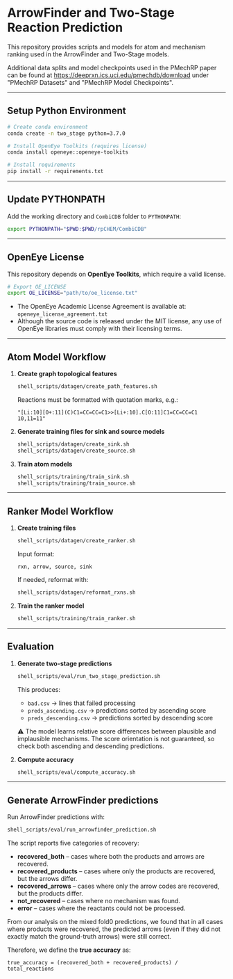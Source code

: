 # ArrowFinder and Two-Stage Reaction Prediction

This repository provides scripts and models for atom and mechanism ranking used in the ArrowFinder and Two-Stage models.

Additional data splits and model checkpoints used in the PMechRP paper can be found at https://deeprxn.ics.uci.edu/pmechdb/download under "PMechRP Datasets" and "PMechRP Model Checkpoints".

---

## Setup Python Environment

```bash
# Create conda environment
conda create -n two_stage python=3.7.0

# Install OpenEye Toolkits (requires license)
conda install openeye::openeye-toolkits

# Install requirements
pip install -r requirements.txt
```

---

## Update PYTHONPATH

Add the working directory and `CombiCDB` folder to `PYTHONPATH`:

```bash
export PYTHONPATH="$PWD:$PWD/rpCHEM/CombiCDB"
```

---

## OpenEye License

This repository depends on **OpenEye Toolkits**, which require a valid license.

```bash
# Export OE_LICENSE
export OE_LICENSE="path/to/oe_license.txt"
```

- The OpenEye Academic License Agreement is available at: `openeye_license_agreement.txt`  
- Although the source code is released under the MIT license, any use of OpenEye libraries must comply with their licensing terms.

---

## Atom Model Workflow

1. **Create graph topological features**  
   ```bash
   shell_scripts/datagen/create_path_features.sh
   ```
   Reactions must be formatted with quotation marks, e.g.:

   ```text
   "[Li:10][O+:11](C)C1=CC=CC=C1>>[Li+:10].C[O:11]C1=CC=CC=C1 10,11=11"
   ```

2. **Generate training files for sink and source models**  
   ```bash
   shell_scripts/datagen/create_sink.sh
   shell_scripts/datagen/create_source.sh
   ```

3. **Train atom models**  
   ```bash
   shell_scripts/training/train_sink.sh
   shell_scripts/training/train_source.sh
   ```

---

## Ranker Model Workflow

1. **Create training files**  
   ```bash
   shell_scripts/datagen/create_ranker.sh
   ```
   Input format:  
   ```text
   rxn, arrow, source, sink
   ```
   If needed, reformat with:  
   ```bash
   shell_scripts/datagen/reformat_rxns.sh
   ```

2. **Train the ranker model**  
   ```bash
   shell_scripts/training/train_ranker.sh
   ```

---

## Evaluation

1. **Generate two-stage predictions**  
   ```bash
   shell_scripts/eval/run_two_stage_prediction.sh
   ```
   This produces:
   - `bad.csv` → lines that failed processing  
   - `preds_ascending.csv` → predictions sorted by ascending score  
   - `preds_descending.csv` → predictions sorted by descending score  

   ⚠️ The model learns relative score differences between plausible and implausible mechanisms. The score orientation is not guaranteed, so check both ascending and descending predictions.

2. **Compute accuracy**  
   ```bash
   shell_scripts/eval/compute_accuracy.sh
   ```

---

## Generate ArrowFinder predictions

Run ArrowFinder predictions with:

```bash
shell_scripts/eval/run_arrowfinder_prediction.sh
```

The script reports five categories of recovery:

- **recovered_both** – cases where both the products and arrows are recovered.
- **recovered_products** – cases where only the products are recovered, but the arrows differ.
- **recovered_arrows** – cases where only the arrow codes are recovered, but the products differ.
- **not_recovered** – cases where no mechanism was found.
- **error** – cases where the reactants could not be processed.
  

From our analysis on the mixed fold0 predictions, we found that in all cases where products were recovered, the predicted arrows (even if they did not exactly match the ground-truth arrows) were still correct.  

Therefore, we define the **true accuracy** as:

`true_accuracy = (recovered_both + recovered_products) / total_reactions`
